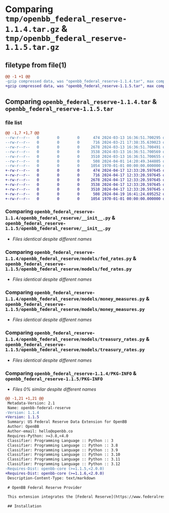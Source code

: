 # Comparing `tmp/openbb_federal_reserve-1.1.4.tar.gz` & `tmp/openbb_federal_reserve-1.1.5.tar.gz`

## filetype from file(1)

```diff
@@ -1 +1 @@
-gzip compressed data, was "openbb_federal_reserve-1.1.4.tar", max compression
+gzip compressed data, was "openbb_federal_reserve-1.1.5.tar", max compression
```

## Comparing `openbb_federal_reserve-1.1.4.tar` & `openbb_federal_reserve-1.1.5.tar`

### file list

```diff
@@ -1,7 +1,7 @@
--rw-r--r--   0        0        0      474 2024-03-13 16:36:51.700295 openbb_federal_reserve-1.1.4/README.md
--rw-r--r--   0        0        0      716 2024-03-21 17:38:35.639023 openbb_federal_reserve-1.1.4/openbb_federal_reserve/__init__.py
--rw-r--r--   0        0        0     2678 2024-03-13 16:36:51.700491 openbb_federal_reserve-1.1.4/openbb_federal_reserve/models/fed_rates.py
--rw-r--r--   0        0        0     3538 2024-03-13 16:36:51.700569 openbb_federal_reserve-1.1.4/openbb_federal_reserve/models/money_measures.py
--rw-r--r--   0        0        0     3510 2024-03-13 16:36:51.700655 openbb_federal_reserve-1.1.4/openbb_federal_reserve/models/treasury_rates.py
--rw-r--r--   0        0        0      508 2024-04-01 14:20:49.344805 openbb_federal_reserve-1.1.4/pyproject.toml
--rw-r--r--   0        0        0     1054 1970-01-01 00:00:00.000000 openbb_federal_reserve-1.1.4/PKG-INFO
+-rw-r--r--   0        0        0      474 2024-04-17 12:33:20.597645 openbb_federal_reserve-1.1.5/README.md
+-rw-r--r--   0        0        0      716 2024-04-17 12:33:20.597645 openbb_federal_reserve-1.1.5/openbb_federal_reserve/__init__.py
+-rw-r--r--   0        0        0     2678 2024-04-17 12:33:20.597645 openbb_federal_reserve-1.1.5/openbb_federal_reserve/models/fed_rates.py
+-rw-r--r--   0        0        0     3538 2024-04-17 12:33:20.597645 openbb_federal_reserve-1.1.5/openbb_federal_reserve/models/money_measures.py
+-rw-r--r--   0        0        0     3510 2024-04-17 12:33:20.597645 openbb_federal_reserve-1.1.5/openbb_federal_reserve/models/treasury_rates.py
+-rw-r--r--   0        0        0      508 2024-04-19 16:41:24.695252 openbb_federal_reserve-1.1.5/pyproject.toml
+-rw-r--r--   0        0        0     1054 1970-01-01 00:00:00.000000 openbb_federal_reserve-1.1.5/PKG-INFO
```

### Comparing `openbb_federal_reserve-1.1.4/openbb_federal_reserve/__init__.py` & `openbb_federal_reserve-1.1.5/openbb_federal_reserve/__init__.py`

 * *Files identical despite different names*

### Comparing `openbb_federal_reserve-1.1.4/openbb_federal_reserve/models/fed_rates.py` & `openbb_federal_reserve-1.1.5/openbb_federal_reserve/models/fed_rates.py`

 * *Files identical despite different names*

### Comparing `openbb_federal_reserve-1.1.4/openbb_federal_reserve/models/money_measures.py` & `openbb_federal_reserve-1.1.5/openbb_federal_reserve/models/money_measures.py`

 * *Files identical despite different names*

### Comparing `openbb_federal_reserve-1.1.4/openbb_federal_reserve/models/treasury_rates.py` & `openbb_federal_reserve-1.1.5/openbb_federal_reserve/models/treasury_rates.py`

 * *Files identical despite different names*

### Comparing `openbb_federal_reserve-1.1.4/PKG-INFO` & `openbb_federal_reserve-1.1.5/PKG-INFO`

 * *Files 0% similar despite different names*

```diff
@@ -1,21 +1,21 @@
 Metadata-Version: 2.1
 Name: openbb-federal-reserve
-Version: 1.1.4
+Version: 1.1.5
 Summary: US Federal Reserve Data Extension for OpenBB
 Author: OpenBB
 Author-email: hello@openbb.co
 Requires-Python: >=3.8,<4.0
 Classifier: Programming Language :: Python :: 3
 Classifier: Programming Language :: Python :: 3.8
 Classifier: Programming Language :: Python :: 3.9
 Classifier: Programming Language :: Python :: 3.10
 Classifier: Programming Language :: Python :: 3.11
 Classifier: Programming Language :: Python :: 3.12
-Requires-Dist: openbb-core (>=1.1.5,<2.0.0)
+Requires-Dist: openbb-core (>=1.1.6,<2.0.0)
 Description-Content-Type: text/markdown
 
 # OpenBB Federal Reserve Provider
 
 This extension integrates the [Federal Reserve](https://www.federalreserve.gov/data.htm) data provider into the OpenBB Platform.
 
 ## Installation
```

